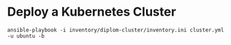 # Deploy a Kubernetes Cluster

```
ansible-playbook -i inventory/diplom-cluster/inventory.ini cluster.yml -u ubuntu -b
```